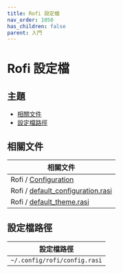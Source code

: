 ```yaml
---
title: Rofi 設定檔
nav_order: 1050
has_children: false
parent: 入門
---
```



# Rofi 設定檔




## 主題

* [相關文件](#相關文件)
* [設定檔路徑](#設定檔路徑)




## 相關文件

| 相關文件 |
| ------- |
| Rofi / [Configuration](https://github.com/davatorium/rofi/blob/next/CONFIG.md) |
| Rofi / [default_configuration.rasi](https://github.com/davatorium/rofi/blob/next/doc/default_configuration.rasi) |
| Rofi / [default_theme.rasi](https://github.com/davatorium/rofi/blob/next/doc/default_theme.rasi) |




## 設定檔路徑

| 設定檔路徑 |
| --------- |
| `~/.config/rofi/config.rasi` |
